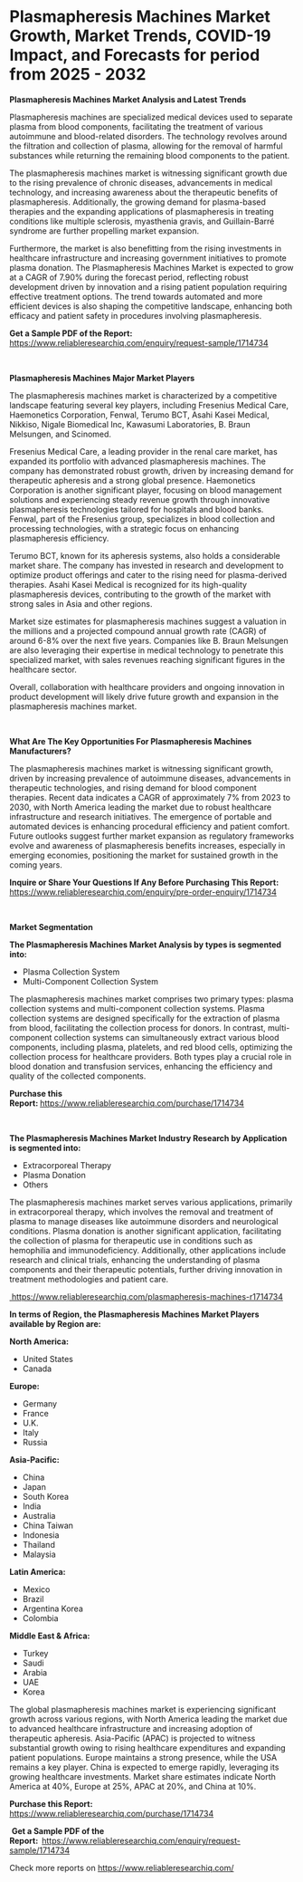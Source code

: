 <p><h1>Plasmapheresis Machines Market Growth, Market Trends, COVID-19 Impact, and Forecasts for period from 2025 - 2032</h1></p><p><strong>Plasmapheresis Machines Market Analysis and Latest Trends</strong></p>
<p><p>Plasmapheresis machines are specialized medical devices used to separate plasma from blood components, facilitating the treatment of various autoimmune and blood-related disorders. The technology revolves around the filtration and collection of plasma, allowing for the removal of harmful substances while returning the remaining blood components to the patient. </p><p>The plasmapheresis machines market is witnessing significant growth due to the rising prevalence of chronic diseases, advancements in medical technology, and increasing awareness about the therapeutic benefits of plasmapheresis. Additionally, the growing demand for plasma-based therapies and the expanding applications of plasmapheresis in treating conditions like multiple sclerosis, myasthenia gravis, and Guillain-Barré syndrome are further propelling market expansion. </p><p>Furthermore, the market is also benefitting from the rising investments in healthcare infrastructure and increasing government initiatives to promote plasma donation. The Plasmapheresis Machines Market is expected to grow at a CAGR of 7.90% during the forecast period, reflecting robust development driven by innovation and a rising patient population requiring effective treatment options. The trend towards automated and more efficient devices is also shaping the competitive landscape, enhancing both efficacy and patient safety in procedures involving plasmapheresis.</p></p>
<p><strong>Get a Sample PDF of the Report:&nbsp;</strong> <a href="https://www.reliableresearchiq.com/enquiry/request-sample/1714734?utm_campaign=2583&utm_medium=2&utm_source=Github&utm_content=ia&utm_term=03032025&utm_id=plasmapheresis-machines">https://www.reliableresearchiq.com/enquiry/request-sample/1714734</a></p>
<p>&nbsp;</p>
<p><strong>Plasmapheresis Machines Major Market Players</strong></p>
<p><p>The plasmapheresis machines market is characterized by a competitive landscape featuring several key players, including Fresenius Medical Care, Haemonetics Corporation, Fenwal, Terumo BCT, Asahi Kasei Medical, Nikkiso, Nigale Biomedical Inc, Kawasumi Laboratories, B. Braun Melsungen, and Scinomed. </p><p>Fresenius Medical Care, a leading provider in the renal care market, has expanded its portfolio with advanced plasmapheresis machines. The company has demonstrated robust growth, driven by increasing demand for therapeutic apheresis and a strong global presence. Haemonetics Corporation is another significant player, focusing on blood management solutions and experiencing steady revenue growth through innovative plasmapheresis technologies tailored for hospitals and blood banks. Fenwal, part of the Fresenius group, specializes in blood collection and processing technologies, with a strategic focus on enhancing plasmapheresis efficiency.</p><p>Terumo BCT, known for its apheresis systems, also holds a considerable market share. The company has invested in research and development to optimize product offerings and cater to the rising need for plasma-derived therapies. Asahi Kasei Medical is recognized for its high-quality plasmapheresis devices, contributing to the growth of the market with strong sales in Asia and other regions.</p><p>Market size estimates for plasmapheresis machines suggest a valuation in the millions and a projected compound annual growth rate (CAGR) of around 6-8% over the next five years. Companies like B. Braun Melsungen are also leveraging their expertise in medical technology to penetrate this specialized market, with sales revenues reaching significant figures in the healthcare sector.</p><p>Overall, collaboration with healthcare providers and ongoing innovation in product development will likely drive future growth and expansion in the plasmapheresis machines market.</p></p>
<p>&nbsp;</p>
<p><strong>What Are The Key Opportunities For Plasmapheresis Machines Manufacturers?</strong></p>
<p><p>The plasmapheresis machines market is witnessing significant growth, driven by increasing prevalence of autoimmune diseases, advancements in therapeutic technologies, and rising demand for blood component therapies. Recent data indicates a CAGR of approximately 7% from 2023 to 2030, with North America leading the market due to robust healthcare infrastructure and research initiatives. The emergence of portable and automated devices is enhancing procedural efficiency and patient comfort. Future outlooks suggest further market expansion as regulatory frameworks evolve and awareness of plasmapheresis benefits increases, especially in emerging economies, positioning the market for sustained growth in the coming years.</p></p>
<p><strong>Inquire or Share Your Questions If Any Before Purchasing This Report:</strong> <a href="https://www.reliableresearchiq.com/enquiry/pre-order-enquiry/1714734?utm_campaign=2583&utm_medium=2&utm_source=Github&utm_content=ia&utm_term=03032025&utm_id=plasmapheresis-machines">https://www.reliableresearchiq.com/enquiry/pre-order-enquiry/1714734</a></p>
<p>&nbsp;</p>
<p><strong>Market Segmentation</strong></p>
<p><strong>The Plasmapheresis Machines Market Analysis by types is segmented into:</strong></p>
<p><ul><li>Plasma Collection System</li><li>Multi-Component Collection System</li></ul></p>
<p><p>The plasmapheresis machines market comprises two primary types: plasma collection systems and multi-component collection systems. Plasma collection systems are designed specifically for the extraction of plasma from blood, facilitating the collection process for donors. In contrast, multi-component collection systems can simultaneously extract various blood components, including plasma, platelets, and red blood cells, optimizing the collection process for healthcare providers. Both types play a crucial role in blood donation and transfusion services, enhancing the efficiency and quality of the collected components.</p></p>
<p><strong>Purchase this Report:&nbsp;</strong><a href="https://www.reliableresearchiq.com/purchase/1714734?utm_campaign=2583&utm_medium=2&utm_source=Github&utm_content=ia&utm_term=03032025&utm_id=plasmapheresis-machines">https://www.reliableresearchiq.com/purchase/1714734</a></p>
<p>&nbsp;</p>
<p><strong>The Plasmapheresis Machines Market Industry Research by Application is segmented into:</strong></p>
<p><ul><li>Extracorporeal Therapy</li><li>Plasma Donation</li><li>Others</li></ul></p>
<p><p>The plasmapheresis machines market serves various applications, primarily in extracorporeal therapy, which involves the removal and treatment of plasma to manage diseases like autoimmune disorders and neurological conditions. Plasma donation is another significant application, facilitating the collection of plasma for therapeutic use in conditions such as hemophilia and immunodeficiency. Additionally, other applications include research and clinical trials, enhancing the understanding of plasma components and their therapeutic potentials, further driving innovation in treatment methodologies and patient care.</p></p>
<p><a href="https://www.reliableresearchiq.com/plasmapheresis-machines-r1714734?utm_campaign=2583&utm_medium=2&utm_source=Github&utm_content=ia&utm_term=03032025&utm_id=plasmapheresis-machines">&nbsp;https://www.reliableresearchiq.com/plasmapheresis-machines-r1714734</a></p>
<p><strong>In terms of Region, the Plasmapheresis Machines Market Players available by Region are:</strong></p>
<p>
    <p> <strong> North America: </strong>
        <ul>
            <li>United States</li>
            <li>Canada</li>
        </ul>
        </p> 
    <p> <strong> Europe: </strong>
        <ul>
            <li>Germany</li>
            <li>France</li>
            <li>U.K.</li>
            <li>Italy</li>
            <li>Russia</li>
        </ul>
        </p> 
    <p> <strong> Asia-Pacific: </strong>
        <ul>
            <li>China</li>
            <li>Japan</li>
            <li>South Korea</li>
            <li>India</li>
            <li>Australia</li>
            <li>China Taiwan</li>
            <li>Indonesia</li>
            <li>Thailand</li>
            <li>Malaysia</li>
        </ul>
        </p> 
    <p> <strong> Latin America: </strong>
        <ul>
            <li>Mexico</li>
            <li>Brazil</li>
            <li>Argentina Korea</li>
            <li>Colombia</li>
        </ul>
        </p> 
    <p> <strong> Middle East & Africa: </strong>
        <ul>
            <li>Turkey</li>
            <li>Saudi</li>
            <li>Arabia</li>
            <li>UAE</li>
            <li>Korea</li>
        </ul>
    </p>
    </p>
<p><p>The global plasmapheresis machines market is experiencing significant growth across various regions, with North America leading the market due to advanced healthcare infrastructure and increasing adoption of therapeutic apheresis. Asia-Pacific (APAC) is projected to witness substantial growth owing to rising healthcare expenditures and expanding patient populations. Europe maintains a strong presence, while the USA remains a key player. China is expected to emerge rapidly, leveraging its growing healthcare investments. Market share estimates indicate North America at 40%, Europe at 25%, APAC at 20%, and China at 10%.</p></p>
<p><strong>Purchase this Report: </strong><a href="https://www.reliableresearchiq.com/purchase/1714734?utm_campaign=2583&utm_medium=2&utm_source=Github&utm_content=ia&utm_term=03032025&utm_id=plasmapheresis-machines">https://www.reliableresearchiq.com/purchase/1714734</a></p>
<p>&nbsp;<strong>Get a Sample PDF of the Report:&nbsp;&nbsp;</strong><a href="https://www.reliableresearchiq.com/enquiry/request-sample/1714734?utm_campaign=2583&utm_medium=2&utm_source=Github&utm_content=ia&utm_term=03032025&utm_id=plasmapheresis-machines">https://www.reliableresearchiq.com/enquiry/request-sample/1714734</a></p>
<p><strong></strong></p>
<p>Check more reports on <a href="https://www.reliableresearchiq.com/?utm_campaign=2583&utm_medium=2&utm_source=Github&utm_content=ia&utm_term=03032025&utm_id=plasmapheresis-machines">https://www.reliableresearchiq.com/</a></p>